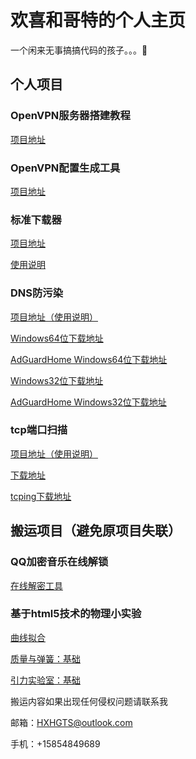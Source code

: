 # 欢喜和哥特的个人主页

一个闲来无事搞搞代码的孩子。。。🤮

## 个人项目


### OpenVPN服务器搭建教程

[项目地址](https://github.com/HXHGTS/OpenVPN-Server-Create)

### OpenVPN配置生成工具

[项目地址](https://github.com/HXHGTS/OpenVPN-Config-Generator)

### 标准下载器

[项目地址](https://github.com/HXHGTS/FreeDownloader)

[使用说明](https://hxhgts.github.io/GetFreeDownloader/)

### DNS防污染

[项目地址（使用说明）](https://github.com/HXHGTS/DNSForMe)

[Windows64位下载地址](https://lanzous.com/icknela)

[AdGuardHome Windows64位下载地址](https://lanzous.com/iccen4f)

[Windows32位下载地址](https://lanzous.com/ickneih)

[AdGuardHome Windows32位下载地址](https://lanzous.com/iccenne)

### tcp端口扫描

[项目地址（使用说明）](https://github.com/HXHGTS/Port-Scanner)

[下载地址](https://lanzous.com/icm4tmj)

[tcping下载地址](https://lanzous.com/iaf596f)

## 搬运项目（避免原项目失联）


### QQ加密音乐在线解锁

[在线解密工具](https://hxhgts.github.io/qqmusicunblocker)

### 基于html5技术的物理小实验

[曲线拟合](https://hxhgts.github.io/PhET-Mirror-CurveFitting/)

[质量与弹簧：基础](https://hxhgts.github.io/PhET-Mirror-MassAndSprings/)

[引力实验室：基础](https://hxhgts.github.io/PhET-Mirror-GravityForceLabBasics/)

搬运内容如果出现任何侵权问题请联系我

邮箱：HXHGTS@outlook.com

手机：+15854849689
